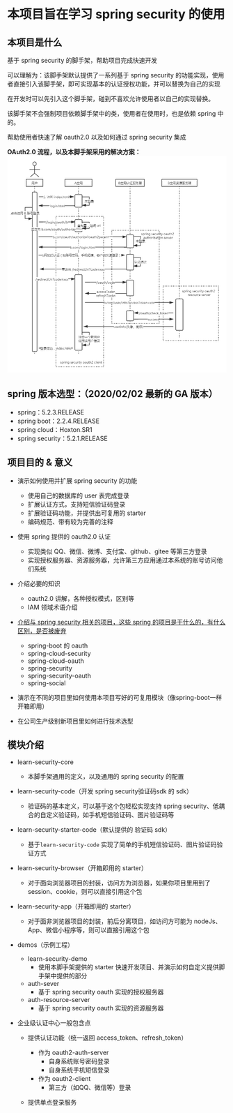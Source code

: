 # 本项目旨在学习 spring security 的使用

## 本项目是什么

基于 spring security 的脚手架，帮助项目完成快速开发

可以理解为：该脚手架默认提供了一系列基于 spring security 的功能实现，使用者直接引入该脚手架，即可实现基本的认证授权功能，并可以替换为自己的实现

在开发时可以先引入这个脚手架，碰到不喜欢允许使用者以自己的实现替换。

该脚手架不会强制项目依赖脚手架中的类，使用者在使用时，也是依赖 spring 中的。

帮助使用者快速了解 oauth2.0 以及如何通过 spring security 集成

**OAuth2.0 流程，以及本脚手架采用的解决方案：**
![oauth2.0.png](img/oauth2.0.png)

## spring 版本选型：（2020/02/02 最新的 GA 版本）

- spring：5.2.3.RELEASE
- spring boot：2.2.4.RELEASE
- spring cloud：Hoxton.SR1
- spring security：5.2.1.RELEASE

## 项目目的 & 意义

- 演示如何使用并扩展 spring security 的功能
    - 使用自己的数据库的 user 表完成登录
    - 扩展认证方式，支持短信验证码登录
    - 扩展验证码功能，并提供出可复用的 starter
    - 编码规范、带有较为完善的注释
    
- 使用 spring 提供的 oauth2.0 认证
    - 实现类似 QQ、微信、微博、支付宝、github、gitee 等第三方登录
    - 实现授权服务器、资源服务器，允许第三方应用通过本系统的账号访问他们系统


- 介绍必要的知识
    - oauth2.0 讲解，各种授权模式，区别等
    - IAM 领域术语介绍
 
- [介绍与 spring security 相关的项目，这些 spring 的项目是干什么的，有什么区别，是否被废弃](spring-intro.md)
    - spring-boot 的 oauth
    - spring-cloud-security
    - spring-cloud-oauth
    - spring-security
    - spring-security-oauth
    - spring-social


- 演示在不同的项目里如何使用本项目写好的可复用模块（像spring-boot一样开箱即用）

- 在公司生产级别新项目里如何进行技术选型


## 模块介绍
- learn-security-core
    - 本脚手架通用的定义，以及通用的 spring security 的配置
- learn-security-code（开发 spring security验证码sdk 的 sdk）
    - 验证码的基本定义，可以基于这个包轻松实现支持 spring security、低耦合的自定义验证码，如手机短信验证码、图片验证码等
    
- learn-security-starter-code（默认提供的 验证码 sdk）
    - 基于`learn-security-code` 实现了简单的手机短信验证码、图片验证码验证方式
    
    
- learn-security-browser（开箱即用的 starter）
    - 对于面向浏览器项目的封装，访问方为浏览器，如果你项目里用到了 session、cookie，则可以直接引用这个包
    
- learn-security-app（开箱即用的 starter）
    - 对于面非浏览器项目的封装，前后分离项目，如访问方可能为 nodeJs、App、微信小程序等，则可以直接引用这个包
    
    
- demos（示例工程）
    - learn-security-demo
        - 使用本脚手架提供的 starter 快速开发项目、并演示如何自定义提供脚手架中提供的部分
    - auth-sever 
        - 基于 spring security oauth 实现的授权服务器
    - auth-resource-server
        - 基于 spring security oauth 实现的资源服务器
        
        
- 企业级认证中心一般包含点
    - 提供认证功能（统一返回 access_token、refresh_token）
        - 作为 oauth2-auth-server
            - 自身系统账号密码登录
            - 自身系统手机短信登录
        - 作为 oauth2-client
            - 第三方（如QQ、微信等）登录
        
    - 提供单点登录服务
    
